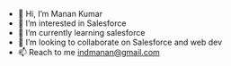 - 👋 Hi, I’m Manan Kumar
- 👀 I’m interested in Salesforce
- 🌱 I’m currently learning salesforce
- 💞️ I’m looking to collaborate on Salesforce and web dev
- 📫 Reach to me indmanan@gmail.com

<!---
indmanan/indmanan is a ✨ special ✨ repository because its `README.md` (this file) appears on your GitHub profile.
You can click the Preview link to take a look at your changes.
--->
